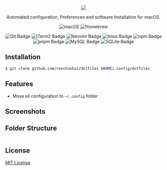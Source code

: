 <div align="center">
  <img src="https://s1.ax1x.com/2020/04/04/G0HZUs.png">
  <p>Automated configuration, Preferences and software Installation for macOS.</p>
</div>

<p align="center">
  <img src="https://img.shields.io/badge/-Monterey-000000?style=for-the-badge&logo=Apple&logoColor=white" alt="macOS">
  <img src="https://img.shields.io/badge/Homebrew-FBB040?logo=homebrew&logoColor=fff&style=for-the-badge" alt="Homebrew">
</p>

<p align="center">
  <img src="https://img.shields.io/badge/Git-F05032?logo=git&logoColor=fff&style=flat-square" alt="Git Badge">
  <img src="https://img.shields.io/badge/iTerm2-000?logo=iterm2&logoColor=fff&style=flat-square" alt="iTerm2 Badge">
  <img src="https://img.shields.io/badge/Neovim-57A143?logo=neovim&logoColor=fff&style=flat-square" alt="Neovim Badge">
  <img src="https://img.shields.io/badge/tmux-1BB91F?logo=tmux&logoColor=fff&style=flat-square" alt="tmux Badge">
  <img src="https://img.shields.io/badge/npm-CB3837?logo=npm&logoColor=fff&style=flat-square" alt="npm Badge">
  <img src="https://img.shields.io/badge/pnpm-F69220?logo=pnpm&logoColor=fff&style=flat-square" alt="pnpm Badge">
  <img src="https://img.shields.io/badge/MySQL-4479A1?logo=mysql&logoColor=fff&style=flat-square" alt="MySQL Badge">
  <img src="https://img.shields.io/badge/SQLite-003B57?logo=sqlite&logoColor=fff&style=flat-square" alt="SQLite Badge">
</p>


Installation
---

``` sh
$ git clone github.com/renchunhui/dotfiles $HOME/.config/dotfiles
```

Features
---

- Move all configuration to `~/.config` folder

Screenshots
--- 


Folder Structure
---

```
```

License
---

[MIT License](./LICENSE)
